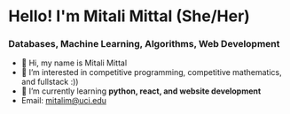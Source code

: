 # Hello! I'm Mitali Mittal (She/Her)
### Databases, Machine Learning, Algorithms, Web Development
- 👋 Hi, my name is Mitali Mittal 
- 👀 I’m interested in competitive programming, competitive mathematics, and fullstack :))
- 🌱 I’m currently learning **python, react, and website development**
- Email: [mitalim@uci.edu](mitalim@uci.edu)
